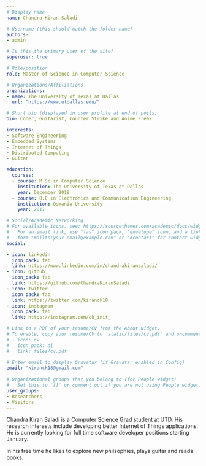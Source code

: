 ```yaml
---
# Display name
name: Chandra Kiran Saladi

# Username (this should match the folder name)
authors:
- admin

# Is this the primary user of the site?
superuser: true

# Role/position
role: Master of Science in Computer Science

# Organizations/Affiliations
organizations:
- name: The University of Texas at Dallas
  url: "https://www.utdallas.edu/"

# Short bio (displayed in user profile at end of posts)
bio: Coder, Guitarist, Counter Strike and Anime Freak

interests:
- Software Engineering
- Embedded Systems
- Internet of Things
- Distributed Computing
- Guitar

education:
  courses:
  - course: M.Sc in Computer Science
    institution: The University of Texas at Dallas
    year: December 2019
  - course: B.E in Electronics and Communication Engineering
    institution: Osmania University 
    year: 2017

# Social/Academic Networking
# For available icons, see: https://sourcethemes.com/academic/docs/widgets/#icons
#   For an email link, use "fas" icon pack, "envelope" icon, and a link in the
#   form "mailto:your-email@example.com" or "#contact" for contact widget.
social:

- icon: linkedin
  icon_pack: fab
  link: https://www.linkedin.com/in/chandrakiransaladi/
- icon: github
  icon_pack: fab
  link: https://github.com/ChandraKiranSaladi
- icon: twitter
  icon_pack: fab
  link: https://twitter.com/kiranck18
- icon: instagram
  icon_pack: fab
  link: https://instagram.com/ck_init_

# Link to a PDF of your resume/CV from the About widget.
# To enable, copy your resume/CV to `static/files/cv.pdf` and uncomment the lines below.  
# - icon: cv
#   icon_pack: ai
#   link: files/cv.pdf

# Enter email to display Gravatar (if Gravatar enabled in Config)
email: "kiranck18@gmail.com"
  
# Organizational groups that you belong to (for People widget)
#   Set this to `[]` or comment out if you are not using People widget.  
user_groups:
- Researchers
- Visitors
---
```


Chandra Kiran Saladi is a Computer Science Grad student at UTD. His research interests include developing better Internet of Things applications. He is currently looking for full time software developer positions starting January. 

In his free time he likes to explore new philsophies, plays guitar and reads books.
